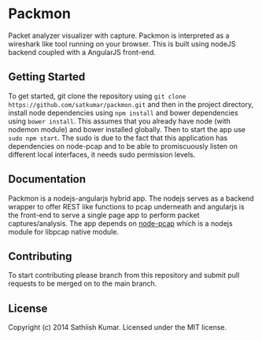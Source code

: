 # Packmon
Packet analyzer visualizer with capture. Packmon is interpreted as a wireshark like tool running on your browser. This is built using nodeJS backend coupled with a AngularJS front-end.

## Getting Started
To get started, git clone the repository using `git clone https://github.com/satkumar/packmon.git` and then in the project directory, install node dependencies using `npm install` and bower dependencies using `bower install`. This assumes that you already have node (with nodemon module) and bower installed globally. Then to start the app use `sudo npm start`. The sudo is due to the fact that this application has dependencies on node-pcap and to be able to promiscuously listen on different local interfaces, it needs sudo permission levels.

## Documentation
Packmon is a nodejs-angularjs hybrid app. The nodejs serves as a backend wrapper to offer REST like functions to pcap underneath and angularjs is the front-end to serve a single page app to perform packet captures/analysis. The app depends on [node-pcap](https://github.com/mranney/node_pcap) which is a nodejs module for libpcap native module.

## Contributing
To start contributing please branch from this repository and submit pull requests to be merged on to the main branch.

## License
Copyright (c) 2014 Sathiish Kumar. Licensed under the MIT license.

